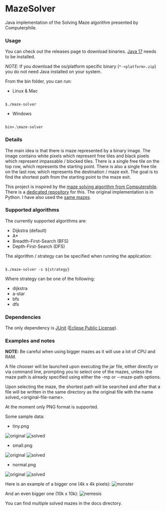 # MazeSolver

Java implementation of the Solving Maze algorithm presented by Computerphile.

### Usage

You can check out the releases page to download binaries. 
[Java 17](https://jdk.java.net/17/) needs to be installed.

_NOTE_: If you download the os/platform specific binary (`*-<platform>.zip`) you do not need Java installed on your system.

From the bin folder, you can run:

- Linux & Mac

```shell script

$./maze-solver

```

- Windows

```shell script

bin>.\maze-solver

```

### Details

The main idea is that there is maze represented by a binary image.
The image contains white pixels which represent free tiles and black pixels which represent impassable / blocked tiles.
There is a single free tile on the top row, which represents the starting point.
There is also a single free tile on the last row, which represents the destination / maze exit.
The goal is to find the shortest path from the starting point to the maze exit.

This project is inspired by the [maze solving algorithm from Computerphile](https://www.youtube.com/watch?v=rop0W4QDOUI).
There is a [dedicated repository](https://github.com/mikepound/mazesolving) for this. The original implementation is in Python.
I have also used the [same mazes](https://github.com/mikepound/mazesolving/tree/master/examples).

### Supported algorithms

The currently supported algorithms are:
- Dijkstra (default)
- A*
- Breadth-First-Search (BFS)
- Depth-First-Search (DFS)

The algorithm / strategy can be specified when running the application:

```shell script

$./maze-solver -s ${strategy}

```

Where strategy can be one of the following:
- dijkstra
- a-star
- bfs
- dfs

### Dependencies

The only dependency is [JUnit](https://junit.org/junit5/) ([Eclipse Public License](https://github.com/junit-team/junit5/blob/master/LICENSE.md)).

### Examples and notes

__NOTE:__ Be careful when using bigger mazes as it will use a lot of CPU and RAM.

A file chooser will be launched upon executing the jar file, either directly or via command line, prompting you to select one of the mazes, unless the maze path is already specified using either the -mp or --maze-path options.

Upon selecting the maze, the shortest path will be searched and after that a file will be written in the same directory as the original file 
with the name solved_\<original-file-name\>.

At the moment only PNG format is supported.

Some sample data:

- tiny.png

![original](docs/images/original_tiny.png) ![solved](docs/images/solved_tiny.png)

- small.png

![original](docs/images/original_small.png) ![solved](docs/images/solved_small.png)

- normal.png

![original](docs/images/original_normal.png) ![solved](docs/images/solved_normal.png)

Here is an example of a bigger one (4k x 4k pixels):
![monster](docs/images/solved_perfect4k.png)

And an even bigger one (10k x 10k):
![nemesis](docs/images/solved_perfect10k.png)

You can find multiple solved mazes in the docs directory.
